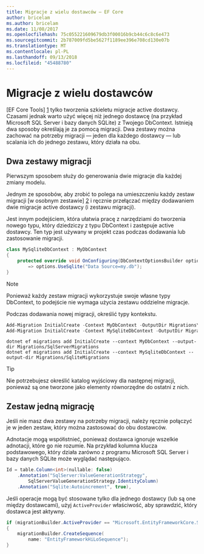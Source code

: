 ```yaml
---
title: Migracje z wielu dostawców — EF Core
author: bricelam
ms.author: bricelam
ms.date: 11/08/2017
ms.openlocfilehash: 75c055221609679db3f00016b9cb44c6c8c6e473
ms.sourcegitcommit: 2b787009fd5be5627f1189ee396e708cd130e07b
ms.translationtype: MT
ms.contentlocale: pl-PL
ms.lasthandoff: 09/13/2018
ms.locfileid: "45488780"
---
```

<a name="migrations-with-multiple-providers"></a>Migracje z wielu dostawców
==================================
[EF Core Tools] [ 1] tylko tworzenia szkieletu migracje active dostawcy. Czasami jednak warto użyć więcej niż jednego dostawcę (na przykład Microsoft SQL Server i bazy danych SQLite) z Twojego DbContext. Istnieją dwa sposoby określają je za pomocą migracji. Dwa zestawy można zachować na potrzeby migracji — jeden dla każdego dostawcy — lub scalania ich do jednego zestawu, który działa na obu.

<a name="two-migration-sets"></a>Dwa zestawy migracji
------------------
Pierwszym sposobem służy do generowania dwie migracje dla każdej zmiany modelu.

Jednym ze sposobów, aby zrobić to polega na umieszczeniu każdy zestaw migracji [w osobnym zestawie] [ 2] i ręcznie przełączać między dodawaniem dwie migracje active dostawcy (i zestawu migracji).

Jest innym podejściem, która ułatwia pracę z narzędziami do tworzenia nowego typu, który dziedziczy z typu DbContext i zastępuje active dostawcy. Ten typ jest używany w projekt czas podczas dodawania lub zastosowanie migracji.

``` csharp
class MySqliteDbContext : MyDbContext
{
    protected override void OnConfiguring(DbContextOptionsBuilder options)
        => options.UseSqlite("Data Source=my.db");
}
```

> [!NOTE]
> Ponieważ każdy zestaw migracji wykorzystuje swoje własne typy DbContext, to podejście nie wymaga użycia zestawu oddzielne migracje.

Podczas dodawania nowej migracji, określić typy kontekstu.

``` powershell
Add-Migration InitialCreate -Context MyDbContext -OutputDir Migrations\SqlServerMigrations
Add-Migration InitialCreate -Context MySqliteDbContext -OutputDir Migrations\SqliteMigrations
```
``` Console
dotnet ef migrations add InitialCreate --context MyDbContext --output-dir Migrations/SqlServerMigrations
dotnet ef migrations add InitialCreate --context MySqliteDbContext --output-dir Migrations/SqliteMigrations
```

> [!TIP]
> Nie potrzebujesz określić katalog wyjściowy dla następnej migracji, ponieważ są one tworzone jako elementy równorzędne do ostatni z nich.

<a name="one-migration-set"></a>Zestaw jedną migrację
-----------------
Jeśli nie masz dwa zestawy na potrzeby migracji, należy ręcznie połączyć je w jeden zestaw, który można zastosować do obu dostawców.

Adnotacje mogą współistnieć, ponieważ dostawca ignoruje wszelkie adnotacji, które go nie rozumie. Na przykład kolumna klucza podstawowego, który działa zarówno z programu Microsoft SQL Server i bazy danych SQLite może wyglądać następująco.

``` csharp
Id = table.Column<int>(nullable: false)
    .Annotation("SqlServer:ValueGenerationStrategy",
        SqlServerValueGenerationStrategy.IdentityColumn)
    .Annotation("Sqlite:Autoincrement", true),
```

Jeśli operacje mogą być stosowane tylko dla jednego dostawcy (lub są one między dostawcami), użyj `ActiveProvider` właściwość, aby sprawdzić, który dostawca jest aktywny.

``` csharp
if (migrationBuilder.ActiveProvider == "Microsoft.EntityFrameworkCore.SqlServer")
{
    migrationBuilder.CreateSequence(
        name: "EntityFrameworkHiLoSequence");
}
```


  [1]: ../../miscellaneous/cli/index.md
  [2]: projects.md
